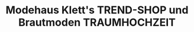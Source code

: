 ---
title: "Modehaus Klett's TREND-SHOP und Brautmoden TRAUMHOCHZEIT"
url: /neuhaus-am-rennweg/modehaus-kletts-trend-shop-und-brautmoden-traumhochzeit/
shop: Kleidung
---